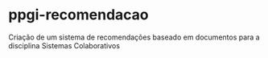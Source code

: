 # ppgi-recomendacao
Criação de um sistema de recomendações baseado em documentos para a disciplina Sistemas Colaborativos
